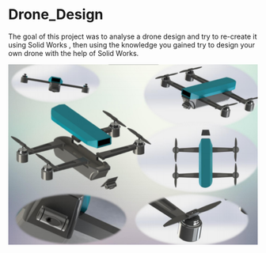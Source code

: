 # Drone_Design
The goal of this project was to analyse a drone design and try to re-create it using Solid Works , then
using the knowledge you gained try to design your own drone with the help of Solid Works.

![DJI](https://github.com/OliverNagy10/Drone_Design/blob/main/images/DJI_Design.PNG)
